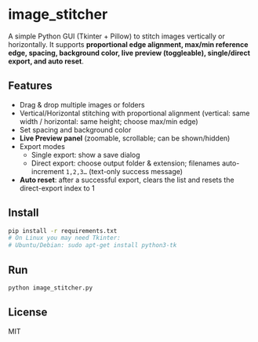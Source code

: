 # image_stitcher

A simple Python GUI (Tkinter + Pillow) to stitch images vertically or horizontally. It supports **proportional edge alignment, max/min reference edge, spacing, background color, live preview (toggleable), single/direct export, and auto reset**.

## Features
- Drag & drop multiple images or folders
- Vertical/Horizontal stitching with proportional alignment (vertical: same width / horizontal: same height; choose max/min edge)
- Set spacing and background color
- **Live Preview panel** (zoomable, scrollable; can be shown/hidden)
- Export modes
  - Single export: show a save dialog
  - Direct export: choose output folder & extension; filenames auto-increment `1,2,3…` (text-only success message)
- **Auto reset**: after a successful export, clears the list and resets the direct-export index to 1

## Install
```bash
pip install -r requirements.txt
# On Linux you may need Tkinter:
# Ubuntu/Debian: sudo apt-get install python3-tk
```

## Run
```bash
python image_stitcher.py
```

## License
MIT
